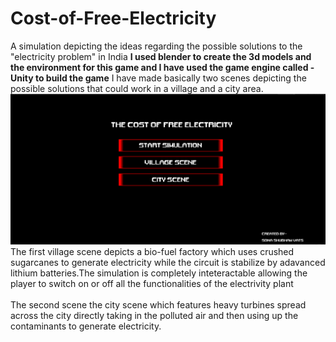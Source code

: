 # Cost-of-Free-Electricity
A simulation depicting the ideas regarding the possible solutions to the "electricity problem" in India
**I used blender to create the 3d models and the environment for this game and I have used the game engine called -Unity to build the game**
I have made basically two scenes depicting the possible solutions that could work in a village and a city area.
<br>
![](images/img1.png)
<br>
The first village scene depicts a bio-fuel factory which uses crushed sugarcanes to generate electricity while the circuit is stabilize by adavanced lithium batteries.The simulation is completely inteteractable allowing the player to switch on or off all the functionalities of the electrivity plant
<br><br>
The second scene the city scene which features heavy turbines spread across the city directly taking in the polluted air and then using up the contaminants to generate electricity.
<br>
